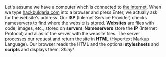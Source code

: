 Let's assume we have a computer which is connected to [the Internet](http://imgur.com/1IPwDFd).
When we type [hackbulgaria.com](http://hackbulgaria.com) into a browser and press Enter, we actually ask for the website's address.
Our **ISP** (Internet Service Provider) checks nameservers to find where the website is stored.
**Websites** are files with code, images, etc., stored on **servers**.
**Nameservers** store the **IP** (Internet Protocol) and alias of the server with the website files.
The server processes our request and return the site in **HTML** (Hypertext Markup Language).
Our browser reads the HTML and the optional **stylesheets** and **scripts** and displays them.
*Shiny!*
